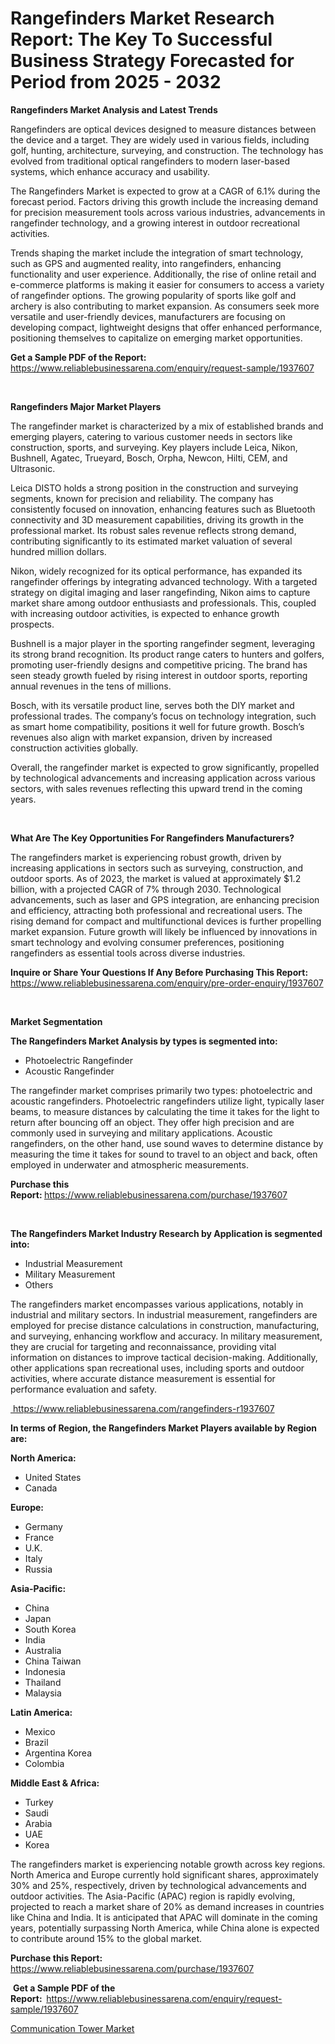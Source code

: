 <p><h1>Rangefinders Market Research Report: The Key To Successful Business Strategy Forecasted for Period from 2025 - 2032</h1></p><p><strong>Rangefinders Market Analysis and Latest Trends</strong></p>
<p><p>Rangefinders are optical devices designed to measure distances between the device and a target. They are widely used in various fields, including golf, hunting, architecture, surveying, and construction. The technology has evolved from traditional optical rangefinders to modern laser-based systems, which enhance accuracy and usability. </p><p>The Rangefinders Market is expected to grow at a CAGR of 6.1% during the forecast period. Factors driving this growth include the increasing demand for precision measurement tools across various industries, advancements in rangefinder technology, and a growing interest in outdoor recreational activities. </p><p>Trends shaping the market include the integration of smart technology, such as GPS and augmented reality, into rangefinders, enhancing functionality and user experience. Additionally, the rise of online retail and e-commerce platforms is making it easier for consumers to access a variety of rangefinder options. The growing popularity of sports like golf and archery is also contributing to market expansion. As consumers seek more versatile and user-friendly devices, manufacturers are focusing on developing compact, lightweight designs that offer enhanced performance, positioning themselves to capitalize on emerging market opportunities.</p></p>
<p><strong>Get a Sample PDF of the Report:&nbsp;</strong> <a href="https://www.reliablebusinessarena.com/enquiry/request-sample/1937607?utm_campaign=2518&utm_medium=2&utm_source=Github&utm_content=ia&utm_term=10042025&utm_id=rangefinders">https://www.reliablebusinessarena.com/enquiry/request-sample/1937607</a></p>
<p>&nbsp;</p>
<p><strong>Rangefinders Major Market Players</strong></p>
<p><p>The rangefinder market is characterized by a mix of established brands and emerging players, catering to various customer needs in sectors like construction, sports, and surveying. Key players include Leica, Nikon, Bushnell, Agatec, Trueyard, Bosch, Orpha, Newcon, Hilti, CEM, and Ultrasonic.</p><p>Leica DISTO holds a strong position in the construction and surveying segments, known for precision and reliability. The company has consistently focused on innovation, enhancing features such as Bluetooth connectivity and 3D measurement capabilities, driving its growth in the professional market. Its robust sales revenue reflects strong demand, contributing significantly to its estimated market valuation of several hundred million dollars.</p><p>Nikon, widely recognized for its optical performance, has expanded its rangefinder offerings by integrating advanced technology. With a targeted strategy on digital imaging and laser rangefinding, Nikon aims to capture market share among outdoor enthusiasts and professionals. This, coupled with increasing outdoor activities, is expected to enhance growth prospects.</p><p>Bushnell is a major player in the sporting rangefinder segment, leveraging its strong brand recognition. Its product range caters to hunters and golfers, promoting user-friendly designs and competitive pricing. The brand has seen steady growth fueled by rising interest in outdoor sports, reporting annual revenues in the tens of millions.</p><p>Bosch, with its versatile product line, serves both the DIY market and professional trades. The company’s focus on technology integration, such as smart home compatibility, positions it well for future growth. Bosch’s revenues also align with market expansion, driven by increased construction activities globally.</p><p>Overall, the rangefinder market is expected to grow significantly, propelled by technological advancements and increasing application across various sectors, with sales revenues reflecting this upward trend in the coming years.</p></p>
<p>&nbsp;</p>
<p><strong>What Are The Key Opportunities For Rangefinders Manufacturers?</strong></p>
<p><p>The rangefinders market is experiencing robust growth, driven by increasing applications in sectors such as surveying, construction, and outdoor sports. As of 2023, the market is valued at approximately $1.2 billion, with a projected CAGR of 7% through 2030. Technological advancements, such as laser and GPS integration, are enhancing precision and efficiency, attracting both professional and recreational users. The rising demand for compact and multifunctional devices is further propelling market expansion. Future growth will likely be influenced by innovations in smart technology and evolving consumer preferences, positioning rangefinders as essential tools across diverse industries.</p></p>
<p><strong>Inquire or Share Your Questions If Any Before Purchasing This Report:</strong> <a href="https://www.reliablebusinessarena.com/enquiry/pre-order-enquiry/1937607?utm_campaign=2518&utm_medium=2&utm_source=Github&utm_content=ia&utm_term=10042025&utm_id=rangefinders">https://www.reliablebusinessarena.com/enquiry/pre-order-enquiry/1937607</a></p>
<p>&nbsp;</p>
<p><strong>Market Segmentation</strong></p>
<p><strong>The Rangefinders Market Analysis by types is segmented into:</strong></p>
<p><ul><li>Photoelectric Rangefinder</li><li>Acoustic Rangefinder</li></ul></p>
<p><p>The rangefinder market comprises primarily two types: photoelectric and acoustic rangefinders. Photoelectric rangefinders utilize light, typically laser beams, to measure distances by calculating the time it takes for the light to return after bouncing off an object. They offer high precision and are commonly used in surveying and military applications. Acoustic rangefinders, on the other hand, use sound waves to determine distance by measuring the time it takes for sound to travel to an object and back, often employed in underwater and atmospheric measurements.</p></p>
<p><strong>Purchase this Report:&nbsp;</strong><a href="https://www.reliablebusinessarena.com/purchase/1937607?utm_campaign=2518&utm_medium=2&utm_source=Github&utm_content=ia&utm_term=10042025&utm_id=rangefinders">https://www.reliablebusinessarena.com/purchase/1937607</a></p>
<p>&nbsp;</p>
<p><strong>The Rangefinders Market Industry Research by Application is segmented into:</strong></p>
<p><ul><li>Industrial Measurement</li><li>Military Measurement</li><li>Others</li></ul></p>
<p><p>The rangefinders market encompasses various applications, notably in industrial and military sectors. In industrial measurement, rangefinders are employed for precise distance calculations in construction, manufacturing, and surveying, enhancing workflow and accuracy. In military measurement, they are crucial for targeting and reconnaissance, providing vital information on distances to improve tactical decision-making. Additionally, other applications span recreational uses, including sports and outdoor activities, where accurate distance measurement is essential for performance evaluation and safety.</p></p>
<p><a href="https://www.reliablebusinessarena.com/rangefinders-r1937607?utm_campaign=2518&utm_medium=2&utm_source=Github&utm_content=ia&utm_term=10042025&utm_id=rangefinders">&nbsp;https://www.reliablebusinessarena.com/rangefinders-r1937607</a></p>
<p><strong>In terms of Region, the Rangefinders Market Players available by Region are:</strong></p>
<p>
    <p> <strong> North America: </strong>
        <ul>
            <li>United States</li>
            <li>Canada</li>
        </ul>
        </p> 
    <p> <strong> Europe: </strong>
        <ul>
            <li>Germany</li>
            <li>France</li>
            <li>U.K.</li>
            <li>Italy</li>
            <li>Russia</li>
        </ul>
        </p> 
    <p> <strong> Asia-Pacific: </strong>
        <ul>
            <li>China</li>
            <li>Japan</li>
            <li>South Korea</li>
            <li>India</li>
            <li>Australia</li>
            <li>China Taiwan</li>
            <li>Indonesia</li>
            <li>Thailand</li>
            <li>Malaysia</li>
        </ul>
        </p> 
    <p> <strong> Latin America: </strong>
        <ul>
            <li>Mexico</li>
            <li>Brazil</li>
            <li>Argentina Korea</li>
            <li>Colombia</li>
        </ul>
        </p> 
    <p> <strong> Middle East & Africa: </strong>
        <ul>
            <li>Turkey</li>
            <li>Saudi</li>
            <li>Arabia</li>
            <li>UAE</li>
            <li>Korea</li>
        </ul>
    </p>
    </p>
<p><p>The rangefinders market is experiencing notable growth across key regions. North America and Europe currently hold significant shares, approximately 30% and 25%, respectively, driven by technological advancements and outdoor activities. The Asia-Pacific (APAC) region is rapidly evolving, projected to reach a market share of 20% as demand increases in countries like China and India. It is anticipated that APAC will dominate in the coming years, potentially surpassing North America, while China alone is expected to contribute around 15% to the global market.</p></p>
<p><strong>Purchase this Report: </strong><a href="https://www.reliablebusinessarena.com/purchase/1937607?utm_campaign=2518&utm_medium=2&utm_source=Github&utm_content=ia&utm_term=10042025&utm_id=rangefinders">https://www.reliablebusinessarena.com/purchase/1937607</a></p>
<p>&nbsp;<strong>Get a Sample PDF of the Report:&nbsp;&nbsp;</strong><a href="https://www.reliablebusinessarena.com/enquiry/request-sample/1937607?utm_campaign=2518&utm_medium=2&utm_source=Github&utm_content=ia&utm_term=10042025&utm_id=rangefinders">https://www.reliablebusinessarena.com/enquiry/request-sample/1937607</a></p>
<p><strong></strong></p>
<p><p><a href="https://github.com/FlorianWolf90/Market-Research-Report-List-2/blob/main/communication-tower-market.md?utm_campaign=2518&utm_medium=2&utm_source=Github&utm_content=ia&utm_term=10042025&utm_id=rangefinders">Communication Tower Market</a></p></p>